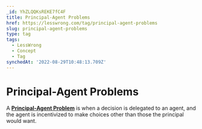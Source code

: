 ```yaml
---
_id: YhZLQQKsREKE7fC4F
title: Principal-Agent Problems
href: https://lesswrong.com/tag/principal-agent-problems
slug: principal-agent-problems
type: tag
tags:
  - LessWrong
  - Concept
  - Tag
synchedAt: '2022-08-29T10:48:13.709Z'
---
```


# Principal-Agent Problems

A [**Principal-Agent Problem**](https://en.wikipedia.org/wiki/Principal%E2%80%93agent_problem) is when a decision is delegated to an agent, and the agent is incentivized to make choices other than those the principal would want.
